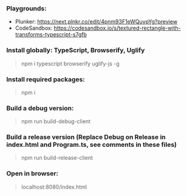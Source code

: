 ### Playgrounds:
* Plunker: https://next.plnkr.co/edit/4pnm93F1eWQuvpYg?preview
* CodeSandbox: https://codesandbox.io/s/textured-rectangle-with-transforms-typescript-s7gfb

### Install globally: TypeScript, Browserify, Uglify
> npm i typescript browserify uglify-js -g

### Install required packages:
> npm i

### Build a debug version:
> npm run build-debug-client

### Build a release version (Replace Debug on Release in index.html and Program.ts, see comments in these files)
> npm run build-release-client

### Open in browser:
> localhost:8080/index.html